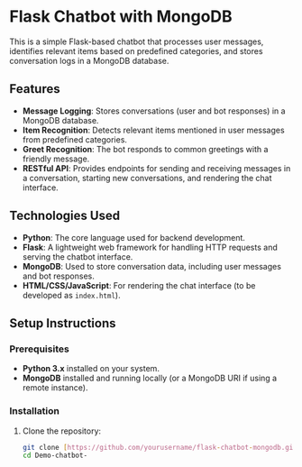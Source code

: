 # Flask Chatbot with MongoDB

This is a simple Flask-based chatbot that processes user messages, identifies relevant items based on predefined categories, and stores conversation logs in a MongoDB database.

## Features
- **Message Logging**: Stores conversations (user and bot responses) in a MongoDB database.
- **Item Recognition**: Detects relevant items mentioned in user messages from predefined categories.
- **Greet Recognition**: The bot responds to common greetings with a friendly message.
- **RESTful API**: Provides endpoints for sending and receiving messages in a conversation, starting new conversations, and rendering the chat interface.

## Technologies Used
- **Python**: The core language used for backend development.
- **Flask**: A lightweight web framework for handling HTTP requests and serving the chatbot interface.
- **MongoDB**: Used to store conversation data, including user messages and bot responses.
- **HTML/CSS/JavaScript**: For rendering the chat interface (to be developed as `index.html`).

## Setup Instructions

### Prerequisites
- **Python 3.x** installed on your system.
- **MongoDB** installed and running locally (or a MongoDB URI if using a remote instance).

### Installation
1. Clone the repository:
   ```bash
   git clone [https://github.com/yourusername/flask-chatbot-mongodb.git](https://github.com/ay51n/Demo-chatbot-)
   cd Demo-chatbot-
